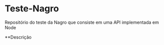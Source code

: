 # Teste-Nagro
Repositório do teste da Nagro que consiste em uma API implementada em Node

**Descrição
